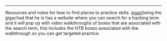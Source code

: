 -- -
Resources and notes for how to find places to practice skills. [ipsec](https://ippsec.rocks/?#)being the gigachad that he is has a website where you can search for a hacking term and it will pop up with video walkthroughs of boxes that are associated with the search term, this includes the HTB boxes associated with the walkthrough so you can get targeted practice. 